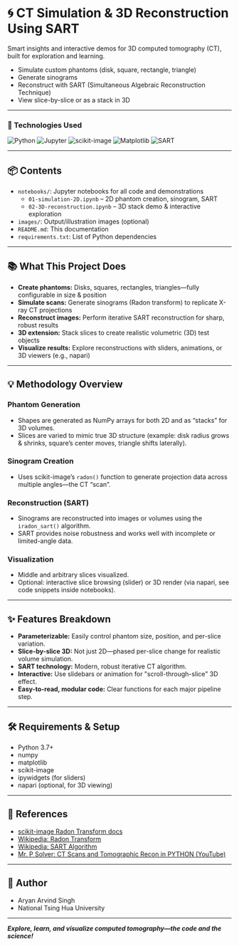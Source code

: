 # 🌀 CT Simulation & 3D Reconstruction Using SART 

Smart insights and interactive demos for 3D computed tomography (CT), built for exploration and learning.
- Simulate custom phantoms (disk, square, rectangle, triangle)
- Generate sinograms
- Reconstruct with SART (Simultaneous Algebraic Reconstruction Technique)
- View slice-by-slice or as a stack in 3D

---

### 🚀 Technologies Used

![Python](https://img.shields.io/badge/Python-3.8+-blue?logo=python)
![Jupyter](https://img.shields.io/badge/Jupyter-Notebook-orange?logo=Jupyter)
![scikit-image](https://img.shields.io/badge/Scikit--image-%3E0.20-brightgreen?logo=python)
![Matplotlib](https://img.shields.io/badge/Matplotlib-Visualization-purple)
![SART](https://img.shields.io/badge/SART-Reconstruction-yellow)

---

## 📦 Contents

- `notebooks/`: Jupyter notebooks for all code and demonstrations
  - `01-simulation-2D.ipynb` – 2D phantom creation, sinogram, SART
  - `02-3D-reconstruction.ipynb` – 3D stack demo & interactive exploration
- `images/`: Output/illustration images (optional)
- `README.md`: This documentation
- `requirements.txt`: List of Python dependencies

---

## 📚 What This Project Does

- **Create phantoms:** Disks, squares, rectangles, triangles—fully configurable in size & position
- **Simulate scans:** Generate sinograms (Radon transform) to replicate X-ray CT projections
- **Reconstruct images:** Perform iterative SART reconstruction for sharp, robust results
- **3D extension:** Stack slices to create realistic volumetric (3D) test objects
- **Visualize results:** Explore reconstructions with sliders, animations, or 3D viewers (e.g., napari)

---


## 💡 Methodology Overview

### Phantom Generation
- Shapes are generated as NumPy arrays for both 2D and as “stacks” for 3D volumes.
- Slices are varied to mimic true 3D structure (example: disk radius grows & shrinks, square’s center moves, triangle shifts laterally).

### Sinogram Creation
- Uses scikit-image’s `radon()` function to generate projection data across multiple angles—the CT “scan”.

### Reconstruction (SART)
- Sinograms are reconstructed into images or volumes using the `iradon_sart()` algorithm.
- SART provides noise robustness and works well with incomplete or limited-angle data.

### Visualization
- Middle and arbitrary slices visualized.
- Optional: interactive slice browsing (slider) or 3D render (via napari, see code snippets inside notebooks).

---

## ✨ Features Breakdown

- **Parameterizable:** Easily control phantom size, position, and per-slice variation.
- **Slice-by-slice 3D:** Not just 2D—phased per-slice change for realistic volume simulation.
- **SART technology:** Modern, robust iterative CT algorithm.
- **Interactive:** Use slidebars or animation for "scroll-through-slice" 3D effect.
- **Easy-to-read, modular code:** Clear functions for each major pipeline step.

---

## 🛠️ Requirements & Setup

- Python 3.7+
- numpy
- matplotlib
- scikit-image
- ipywidgets (for sliders)
- napari (optional, for 3D viewing)

---

## 📖 References

- [scikit-image Radon Transform docs](https://scikit-image.org/docs/stable/auto_examples/transform/plot_radon_transform.html)
- [Wikipedia: Radon Transform](https://en.wikipedia.org/wiki/Radon_transform)
- [Wikipedia: SART Algorithm](https://en.wikipedia.org/wiki/Simultaneous_algebraic_reconstruction_technique)
- [Mr. P Solver: CT Scans and Tomographic Recon in PYTHON (YouTube)](https://www.youtube.com/watch?v=qfAS8seVYvU)


---

## 🙌 Author

- Aryan Arvind Singh 
- National Tsing Hua University

---

**_Explore, learn, and visualize computed tomography—the code and the science!_**

